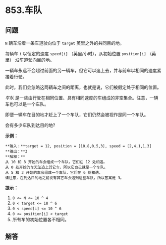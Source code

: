 # 853.车队

## 问题

`N` 辆车沿着一条车道驶向位于 `target` 英里之外的共同目的地。

每辆车 `i` 以恒定的速度 `speed[i]` （英里/小时），从初始位置 `position[i]` （英里） 沿车道驶向目的地。

一辆车永远不会超过前面的另一辆车，但它可以追上去，并与前车以相同的速度紧接着行驶。

此时，我们会忽略这两辆车之间的距离，也就是说，它们被假定处于相同的位置。

*车队* 是一些由行驶在相同位置、具有相同速度的车组成的非空集合。注意，一辆车也可以是一个车队。

即便一辆车在目的地才赶上了一个车队，它们仍然会被视作是同一个车队。

会有多少车队到达目的地?

**示例：**

```
**输入：**target = 12, position = [10,8,0,5,3], speed = [2,4,1,1,3]
**输出：**3
**解释：**
从 10 和 8 开始的车会组成一个车队，它们在 12 处相遇。
从 0 处开始的车无法追上其它车，所以它自己就是一个车队。
从 5 和 3 开始的车会组成一个车队，它们在 6 处相遇。
请注意，在到达目的地之前没有其它车会遇到这些车队，所以答案是 3。

```

**提示：**

1. `0 <= N <= 10 ^ 4`
2. `0 < target <= 10 ^ 6`
3. `0 < speed[i] <= 10 ^ 6`
4. `0 <= position[i] < target`
5. 所有车的初始位置各不相同。



## 解答

